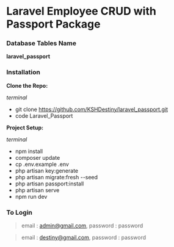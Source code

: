 # Laravel Employee CRUD with Passport Package

### Database Tables Name
**laravel_passport**

### Installation
**Clone the Repo:**

*terminal*
 - git clone https://github.com/KSHDestiny/laravel_passport.git
 - code Laravel_Passport

**Project Setup:**

*terminal*
 - npm install
 - composer update
 - cp .env.example .env
 - php artisan key:generate
 - php artisan migrate:fresh --seed
 - php artisan passport:install
 - php artisan serve
 - npm run dev

### To Login
> email : admin@gmail.com, password : password

> email : destiny@gmail.com, password : password
